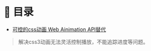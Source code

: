# :book: 目录

* [可控的css动画 Web Ainimation API替代](./web-animation-API/animation.html)
> 解决css3动画无法灵活控制播放，不能追踪进度等问题。
